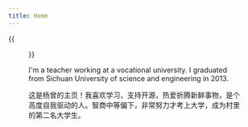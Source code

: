 ```yaml
---
title: Home
---
```


{{<figure src="/media/image.jpg" width="450">}}

I'm a teacher working at a vocational university. I graduated from Sichuan University of science and engineering in 2013.

这是杨曾的主页！我喜欢学习，支持开源，热爱折腾新鲜事物，是个高度自我驱动的人。智商中等偏下，非常努力才考上大学，成为村里的第二名大学生。

